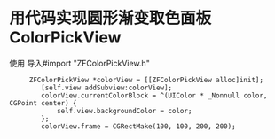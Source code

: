 # 用代码实现圆形渐变取色面板 ColorPickView
使用 导入#import "ZFColorPickView.h"

         ZFColorPickView *colorView = [[ZFColorPickView alloc]init];
            [self.view addSubview:colorView];
            colorView.currentColorBlock = ^(UIColor * _Nonnull color, CGPoint center) {
                self.view.backgroundColor = color;
            };
            colorView.frame = CGRectMake(100, 100, 200, 200);
